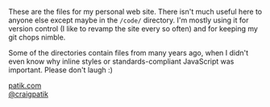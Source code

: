 These are the files for my personal web site. There isn't much useful here to anyone else except maybe in the `/code/` directory. I'm mostly using it for version control (I like to revamp the site every so often) and for keeping my git chops nimble.

Some of the directories contain files from many years ago, when I didn't even know why inline styles or standards-compliant JavaScript was important. Please don't laugh :)

[patik.com](http://patik.com/)<br>
[@craigpatik](https://twitter.com/craigpatik)
